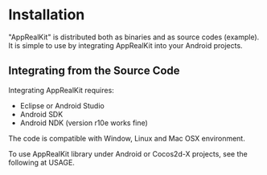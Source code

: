 
Installation
============

"AppRealKit" is distributed both as binaries and as source codes (example).
It is simple to use by integrating AppRealKit into your Android projects.

Integrating from the Source Code
-----------------------------

Integrating AppRealKit requires:
* Eclipse or Android Studio
* Android SDK
* Android NDK (version r10e works fine)

The code is compatible with Window, Linux and Mac OSX environment.

To use AppRealKit library under Android or Cocos2d-X projects, see the following at USAGE.